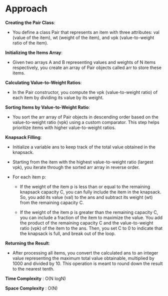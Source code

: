 # Approach

**Creating the Pair Class**:

- You define a class Pair that represents an item with three attributes: val (value of the item), wt (weight of the item), and vpk (value-to-weight ratio of the item).

**Initializing the Items Array**:

- Given two arrays A and B representing values and weights of N items respectively, you create an array of Pair objects called arr to store these items.

**Calculating Value-to-Weight Ratios**:

- In the Pair constructor, you compute the vpk (value-to-weight ratio) of each item by dividing its value by its weight.

**Sorting Items by Value-to-Weight Ratio**:

- You sort the arr array of Pair objects in descending order based on the value-to-weight ratio (vpk) using a custom comparator. This step helps prioritize items with higher value-to-weight ratios.

**Knapsack Filling**:

- Initialize a variable ans to keep track of the total value obtained in the knapsack.

- Starting from the item with the highest value-to-weight ratio (largest vpk), you iterate through the sorted arr array in reverse order.
- For each item p:
    
    - If the weight of the item p is less than or equal to the remaining knapsack capacity C, you can fully include the item in the knapsack. So, you add its value (val) to the ans and subtract its weight (wt) from the remaining capacity C.

    - If the weight of the item p is greater than the remaining capacity C, you can include a fraction of the item to maximize the value. You add the product of the remaining capacity C and the value-to-weight ratio (vpk) of the item to the ans. Then, you set C to 0 to indicate that the knapsack is full, and break out of the loop.

**Returning the Result**:

- After processing all items, you convert the calculated ans to an integer value representing the maximum total value obtainable, multiplied by 1000 and divided by 10. This operation is meant to round down the result to the nearest tenth.

**Time Complexity** : O(N logN)

**Space Complexity** : O(N)